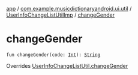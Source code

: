 [app](../../index.md) / [com.example.musicdictionaryandroid.ui.util](../index.md) / [UserInfoChangeListUtilImp](index.md) / [changeGender](./change-gender.md)

# changeGender

`fun changeGender(code: `[`Int`](https://kotlinlang.org/api/latest/jvm/stdlib/kotlin/-int/index.html)`): `[`String`](https://kotlinlang.org/api/latest/jvm/stdlib/kotlin/-string/index.html)

Overrides [UserInfoChangeListUtil.changeGender](../-user-info-change-list-util/change-gender.md)

